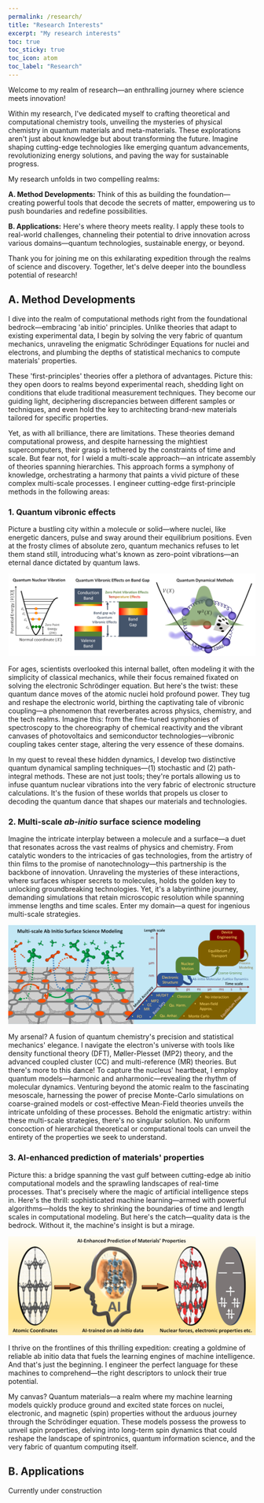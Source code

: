 ```yaml
---
permalink: /research/
title: "Research Interests"
excerpt: "My research interests"
toc: true
toc_sticky: true
toc_icon: atom 
toc_label: "Research"
---
```

Welcome to my realm of research—an enthralling journey where science meets innovation!

Within my research, I've dedicated myself to crafting theoretical and computational chemistry tools, unveiling the mysteries of physical chemistry in quantum materials and meta-materials. These explorations aren't just about knowledge but about transforming the future. Imagine shaping cutting-edge technologies like emerging quantum advancements, revolutionizing energy solutions, and paving the way for sustainable progress.

My research unfolds in two compelling realms:

**A. Method Developments:** Think of this as building the foundation—creating powerful tools that decode the secrets of matter, empowering us to push boundaries and redefine possibilities.

**B. Applications:** Here's where theory meets reality. I apply these tools to real-world challenges, channeling their potential to drive innovation across various domains—quantum technologies, sustainable energy, or beyond.

Thank you for joining me on this exhilarating expedition through the realms of science and discovery. Together, let's delve deeper into the boundless potential of research!

## A. Method Developments
I dive into the realm of computational methods right from the foundational bedrock—embracing 'ab initio' principles. Unlike theories that adapt to existing experimental data, I begin by solving the very fabric of quantum mechanics, unraveling the enigmatic Schrödinger Equations for nuclei and electrons, and plumbing the depths of statistical mechanics to compute materials' properties.
   
These 'first-principles' theories offer a plethora of advantages. Picture this: they open doors to realms beyond experimental reach, shedding light on conditions that elude traditional measurement techniques. They become our guiding light, deciphering discrepancies between different samples or techniques, and even hold the key to architecting brand-new materials tailored for specific properties.

Yet, as with all brilliance, there are limitations. These theories demand computational prowess, and despite harnessing the mightiest supercomputers, their grasp is tethered by the constraints of time and scale. But fear not, for I wield a multi-scale approach—an intricate assembly of theories spanning hierarchies. This approach forms a symphony of knowledge, orchestrating a harmony that paints a vivid picture of these complex multi-scale processes. I engineer cutting-edge first-principle methods in the following areas:

### 1. Quantum vibronic effects

Picture a bustling city within a molecule or solid—where nuclei, like energetic dancers, pulse and sway around their equilibrium positions. Even at the frosty climes of absolute zero, quantum mechanics refuses to let them stand still, introducing what's known as zero-point vibrations—an eternal dance dictated by quantum laws.

![Image](/assets/images/research/Quantum_vibronic_effects.png)

For ages, scientists overlooked this internal ballet, often modeling it with the simplicity of classical mechanics, while their focus remained fixated on solving the electronic Schrödinger equation. But here's the twist: these quantum dance moves of the atomic nuclei hold profound power. They tug and reshape the electronic world, birthing the captivating tale of vibronic coupling—a phenomenon that reverberates across physics, chemistry, and the tech realms. Imagine this: from the fine-tuned symphonies of spectroscopy to the choreography of chemical reactivity and the vibrant canvases of photovoltaics and semiconductor technologies—vibronic coupling takes center stage, altering the very essence of these domains.

In my quest to reveal these hidden dynamics, I develop two distinctive quantum dynamical sampling techniques—(1) stochastic and (2) path-integral methods. These are not just tools; they're portals allowing us to infuse quantum nuclear vibrations into the very fabric of electronic structure calculations. It's the fusion of these worlds that propels us closer to decoding the quantum dance that shapes our materials and technologies.

### 2. Multi-scale *ab-initio* surface science modeling

Imagine the intricate interplay between a molecule and a surface—a duet that resonates across the vast realms of physics and chemistry. From catalytic wonders to the intricacies of gas technologies, from the artistry of thin films to the promise of nanotechnology—this partnership is the backbone of innovation. Unraveling the mysteries of these interactions, where surfaces whisper secrets to molecules, holds the golden key to unlocking groundbreaking technologies. Yet, it's a labyrinthine journey, demanding simulations that retain microscopic resolution while spanning immense lengths and time scales. Enter my domain—a quest for ingenious multi-scale strategies.

![Image](/assets/images/research/multiscale_simulation.png)

My arsenal? A fusion of quantum chemistry's precision and statistical mechanics' elegance. I navigate the electron's universe with tools like density functional theory (DFT), Møller-Plesset (MP2) theory, and the advanced coupled cluster (CC) and multi-reference (MR) theories. But there's more to this dance! To capture the nucleus' heartbeat, I employ quantum models—harmonic and anharmonic—revealing the rhythm of molecular dynamics. Venturing beyond the atomic realm to the fascinating mesoscale, harnessing the power of precise Monte-Carlo simulations on coarse-grained models or cost-effective Mean-Field theories unveils the intricate unfolding of these processes. Behold the enigmatic artistry: within these multi-scale strategies, there's no singular solution. No uniform concoction of hierarchical theoretical or computational tools can unveil the entirety of the properties we seek to understand.

### 3. AI-enhanced prediction of materials' properties 

Picture this: a bridge spanning the vast gulf between cutting-edge ab initio computational models and the sprawling landscapes of real-time processes. That's precisely where the magic of artificial intelligence steps in. Here's the thrill: sophisticated machine learning—armed with powerful algorithms—holds the key to shrinking the boundaries of time and length scales in computational modeling. But here's the catch—quality data is the bedrock. Without it, the machine's insight is but a mirage.

![Image](/assets/images/research/machine_learning.png)

I thrive on the frontlines of this thrilling expedition: creating a goldmine of reliable ab initio data that fuels the learning engines of machine intelligence. And that's just the beginning. I engineer the perfect language for these machines to comprehend—the right descriptors to unlock their true potential.

My canvas? Quantum materials—a realm where my machine learning models quickly produce ground and excited state forces on nuclei, electronic, and magnetic (spin) properties without the arduous journey through the Schrödinger equation. These models possess the prowess to unveil spin properties, delving into long-term spin dynamics that could reshape the landscape of spintronics, quantum information science, and the very fabric of quantum computing itself.


  
## B. Applications

Currently under construction
